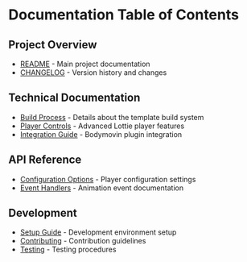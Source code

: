 # Documentation Table of Contents

## Project Overview
- [README](../README.md) - Main project documentation
- [CHANGELOG](../CHANGELOG.md) - Version history and changes

## Technical Documentation
- [Build Process](build-process.md) - Details about the template build system
- [Player Controls](player-controls.md) - Advanced Lottie player features
- [Integration Guide](integration-guide.md) - Bodymovin plugin integration

## API Reference
- [Configuration Options](api/configuration.md) - Player configuration settings
- [Event Handlers](api/events.md) - Animation event documentation

## Development
- [Setup Guide](development/setup.md) - Development environment setup
- [Contributing](development/contributing.md) - Contribution guidelines
- [Testing](development/testing.md) - Testing procedures